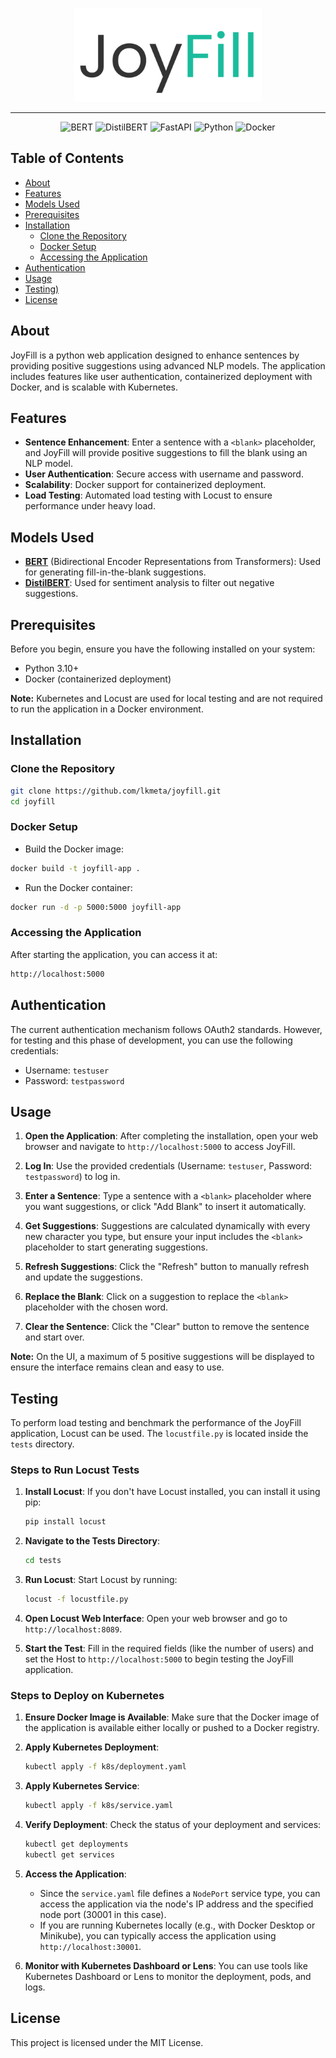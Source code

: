 <div align="center">

<p align="center"> <img src="https://github.com/lkmeta/joyfill/blob/dev/app/static/joyfill.png" width="300px"></p>

<hr class="custom-line">

</div>

<div align="center">
  <p>
    <img src="https://img.shields.io/badge/NLP-BERT-1f425f.svg" alt="BERT">
    <img src="https://img.shields.io/badge/NLP-DistilBERT-1f425f.svg" alt="DistilBERT">
    <img src="https://img.shields.io/badge/FastAPI-1f425f.svg" alt="FastAPI">
    <img src="https://img.shields.io/badge/Python_3.10-1f425f.svg" alt="Python">
    <img src="https://img.shields.io/badge/Docker-1f425f.svg" alt="Docker">
  </p>
</div>


## Table of Contents

- [About](#about)
- [Features](#features)
- [Models Used](#models-used)
- [Prerequisites](#prerequisites)
- [Installation](#installation)
  - [Clone the Repository](#clone-the-repository)
  - [Docker Setup](#docker-setup)
  - [Accessing the Application](#accessing-the-application)
- [Authentication](#authentication)
- [Usage](#usage)
- [Testing)](#testing)
- [License](#license)

## About

JoyFill is a python web application designed to enhance sentences by providing positive suggestions using advanced NLP models. The application includes features like user authentication, containerized deployment with Docker, and is scalable with Kubernetes.

## Features

- **Sentence Enhancement**: Enter a sentence with a `<blank>` placeholder, and JoyFill will provide positive suggestions to fill the blank using an NLP model.
- **User Authentication**: Secure access with username and password.
- **Scalability**: Docker support for containerized deployment.
- **Load Testing**: Automated load testing with Locust to ensure performance under heavy load.

## Models Used

- **[BERT](https://huggingface.co/bert-base-uncased)** (Bidirectional Encoder Representations from Transformers): Used for generating fill-in-the-blank suggestions.
- **[DistilBERT](https://huggingface.co/distilbert-base-uncased-finetuned-sst-2-english)**: Used for sentiment analysis to filter out negative suggestions.


## Prerequisites

Before you begin, ensure you have the following installed on your system:

- Python 3.10+
- Docker (containerized deployment)

**Note:**
Kubernetes and Locust are used for local testing and are not required to run the application in a Docker environment.

## Installation

### Clone the Repository

```bash
git clone https://github.com/lkmeta/joyfill.git
cd joyfill
```

### Docker Setup
- Build the Docker image:

```bash
docker build -t joyfill-app .
```
- Run the Docker container:

```bash
docker run -d -p 5000:5000 joyfill-app
```

### Accessing the Application
After starting the application, you can access it at:

```bash
http://localhost:5000
```

## Authentication
The current authentication mechanism follows OAuth2 standards. However, for testing and this phase of development, you can use the following credentials:

- Username: `testuser`
- Password: `testpassword`



## Usage

1. **Open the Application**: After completing the installation, open your web browser and navigate to `http://localhost:5000` to access JoyFill.

2. **Log In**: Use the provided credentials (Username: `testuser`, Password: `testpassword`) to log in.

3. **Enter a Sentence**: Type a sentence with a `<blank>` placeholder where you want suggestions, or click "Add Blank" to insert it automatically.

4. **Get Suggestions**: Suggestions are calculated dynamically with every new character you type, but ensure your input includes the `<blank>` placeholder to start generating suggestions.

5. **Refresh Suggestions**: Click the "Refresh" button to manually refresh and update the suggestions.

6. **Replace the Blank**: Click on a suggestion to replace the `<blank>` placeholder with the chosen word.

7. **Clear the Sentence**: Click the "Clear" button to remove the sentence and start over.

**Note:**
On the UI, a maximum of 5 positive suggestions will be displayed to ensure the interface remains clean and easy to use.


## Testing

To perform load testing and benchmark the performance of the JoyFill application, Locust can be used. The `locustfile.py` is located inside the `tests` directory.

### Steps to Run Locust Tests

1. **Install Locust**: If you don't have Locust installed, you can install it using pip:
    ```bash
    pip install locust
    ```

2. **Navigate to the Tests Directory**: 
    ```bash
    cd tests
    ```

3. **Run Locust**: Start Locust by running:
    ```bash
    locust -f locustfile.py
    ```

4. **Open Locust Web Interface**: Open your web browser and go to `http://localhost:8089`.

5. **Start the Test**: Fill in the required fields (like the number of users) and set the Host to `http://localhost:5000` to begin testing the JoyFill application.


### Steps to Deploy on Kubernetes

1. **Ensure Docker Image is Available**: Make sure that the Docker image of the application is available either locally or pushed to a Docker registry.

2. **Apply Kubernetes Deployment**:
    ```bash
    kubectl apply -f k8s/deployment.yaml
    ```

3. **Apply Kubernetes Service**:
    ```bash
    kubectl apply -f k8s/service.yaml
    ```

4. **Verify Deployment**: Check the status of your deployment and services:
    ```bash
    kubectl get deployments
    kubectl get services
    ```

5. **Access the Application**:
    - Since the `service.yaml` file defines a `NodePort` service type, you can access the application via the node's IP address and the specified node port (30001 in this case).
    - If you are running Kubernetes locally (e.g., with Docker Desktop or Minikube), you can typically access the application using `http://localhost:30001`.

6. **Monitor with Kubernetes Dashboard or Lens**: You can use tools like Kubernetes Dashboard or Lens to monitor the deployment, pods, and logs.


## License
This project is licensed under the MIT License.
